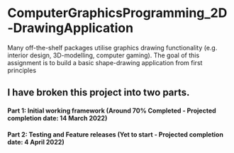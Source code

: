 # ComputerGraphicsProgramming_2D-DrawingApplication
Many off-the-shelf packages utilise graphics drawing functionality (e.g. interior design, 3D-modelling, computer gaming). The goal of this assignment is to build a basic shape-drawing application from first principles


## I have broken this project into two parts.

#### Part 1: Initial working framework (Around 70% Completed - Projected completion date: 14 March 2022)
#### Part 2: Testing and Feature releases (Yet to start - Projected completion date: 4 April 2022)
